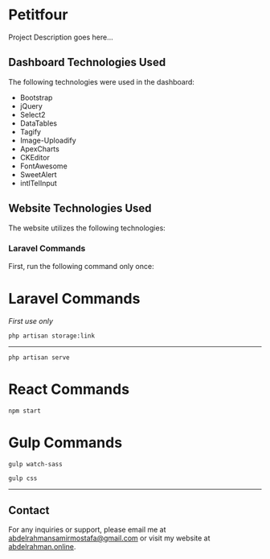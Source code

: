 # Petitfour

Project Description goes here...

## Dashboard Technologies Used

The following technologies were used in the dashboard:

-   Bootstrap
-   jQuery
-   Select2
-   DataTables
-   Tagify
-   Image-Uploadify
-   ApexCharts
-   CKEditor
-   FontAwesome
-   SweetAlert
-   intlTelInput

## Website Technologies Used

The website utilizes the following technologies:

### Laravel Commands

First, run the following command only once:

<h1>Laravel Commands</h1>

_First use only_

```
php artisan storage:link
```

---

```
php artisan serve
```

<h1>React Commands</h1>

```
npm start
```

<h1>Gulp Commands</h1>

```
gulp watch-sass
```

```
gulp css
```

---

## Contact

For any inquiries or support, please email me at [abdelrahmansamirmostafa@gmail.com](mailto:abdelrahmansamirmostafa@gmail.com) or visit my website at [abdelrahman.online](https://www.abdelrahman.online).
